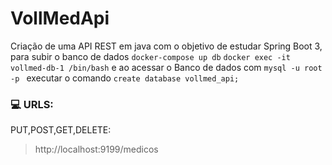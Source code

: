 # VollMedApi

Criação de uma API REST em java com o objetivo de estudar Spring Boot 3,
para subir o banco de dados ```docker-compose up db``` ```docker exec -it vollmed-db-1 /bin/bash```
 e ao acessar o Banco de dados com ```mysql -u root -p ```
executar o comando ```create database vollmed_api;```

### 💻 URLS:
PUT,POST,GET,DELETE:
> http://localhost:9199/medicos


